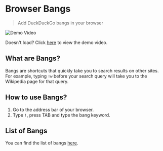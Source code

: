 # Browser Bangs

> Add DuckDuckGo bangs in your browser

![Demo Video](https://i.imgur.com/oMAn3Ab.gif)

Doesn't load? Click [here](https://i.imgur.com/oMAn3Ab.gif) to view the demo video.

## What are Bangs?

Bangs are shortcuts that quickly take you to search results on other sites. For example, typing `!w` before your search query will take you to the Wikipedia page for that query.

## How to use Bangs?

1. Go to the address bar of your browser.
2. Type `!`, press TAB and type the bang keyword.

## List of Bangs

You can find the list of bangs [here](https://duckduckgo.com/bang).
